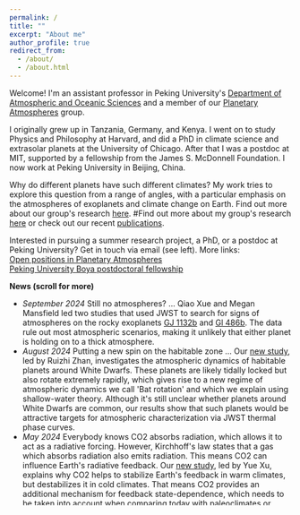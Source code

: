 ```yaml
---
permalink: /
title: ""
excerpt: "About me"
author_profile: true
redirect_from: 
  - /about/
  - /about.html
---
```



Welcome! I'm an assistant professor in Peking University's [Department of Atmospheric and Oceanic Sciences](https://atmos.pku.edu.cn) and a member of our [Planetary Atmospheres](https://www.atmos.pku.edu.cn/en/research/Researchdirections/144785.htm) group.

I originally grew up in Tanzania, Germany, and Kenya. I went on to study Physics and Philosophy at Harvard, and did a PhD in climate science and extrasolar planets at the University of Chicago. After that I was a postdoc at MIT, supported by a fellowship from the James S. McDonnell Foundation. I now work at Peking University in Beijing, China.

Why do different planets have such different climates? My work tries to explore this question from a range of angles, with a particular emphasis on the atmospheres of exoplanets and climate change on Earth. Find out more about our group's research [here](https://danielkoll.github.io/publications).
#Find out more about my group's research [here](https://danielkoll.github.io/research) or check out our recent [publications](https://danielkoll.github.io/publications).

Interested in pursuing a summer research project, a PhD, or a postdoc at Peking University? Get in touch via email (see left).
More links: \
[Open positions in Planetary Atmospheres](https://www.atmos.pku.edu.cn/en/research/Researchdirections/144785.htm) \
[Peking University Boya postdoctoral fellowship](https://postdocs.pku.edu.cn/tzgg/8a7f55bb4ed24cc88dec63ee67680d06.htm)



<!--
** Add a news scroll box**
<ul> is unordered list.
Each new list item starts with <li>.
-->

<div style="height:400px;overflow:auto;">
<b>News (scroll for more)</b>
<ul>
<!-- .... -->
	<li>
	<em>September 2024</em>
    	Still no atmospheres? ... Qiao Xue and Megan Mansfield led two studies that used JWST to search for signs of atmospheres on the rocky exoplanets <a href="https://arxiv.org/abs/2408.13340">GJ 1132b</a> and <a href="https://arxiv.org/abs/2408.15123">Gl 486b</a>. The data rule out most atmospheric scenarios, making it unlikely that either planet is holding on to a thick atmosphere. 
	</li>
<!-- .... -->
	<li>
	<em>August 2024</em>
    	Putting a new spin on the habitable zone ... Our <a href="https://iopscience.iop.org/article/10.3847/1538-4357/ad54c1">new study</a>, led by Ruizhi Zhan, investigates the atmospheric dynamics of habitable planets around White Dwarfs. These planets are likely tidally locked but also rotate extremely rapidly, which gives rise to a new regime of atmospheric dynamics we call 'Bat rotation' and which we explain using shallow-water theory. Although it's still unclear whether planets around White Dwarfs are common, our results show that such planets would be attractive targets for atmospheric characterization via JWST thermal phase curves.
	</li>
<!-- .... -->
<!-- .... -->
	<li>
	<em>May 2024</em>
    Everybody knows CO2 absorbs radiation, which allows it to act as a radiative forcing. However, Kirchhoff's law states that a gas which absorbs radiation also emits radiation. This means CO2 can influence Earth's radiative feedback. Our <a href="https://doi.org/10.1029/2024GL108259">new study</a>, led by Yue Xu, explains why CO2 helps to stabilize Earth's feedback in warm climates, but destabilizes it in cold climates. That means CO2 provides an additional mechanism for feedback state-dependence, which needs to be taken into account when comparing today with paleoclimates or future climates.
	</li>
<!-- .... -->
	<li>
	<em>April 2024</em>
    Tidal models long predicted that exoplanets should be tidally locked, but didn't have much empirical evidence to back them up. Our <a href="https://doi.org/10.3847/1538-4357/ad2077">new study</a>, led by Xintong Lyu, shows that thermal observations of the super-Earth LHS 3844b strongly constrain its rotation rate; the planet is almost certainly tidally locked. In addition, its surface is almost as dark as a perfect blackbody, so LHS 3844b's surface is likely space weathered. Read more in this <a href="https://www.nature.com/articles/d41586-024-00414-z">news highlight</a>.
	</li>
<!-- .... -->
	<li>
	<em>January 2024</em>
	Does moisture strengthen or weaken atmospheric eddies? Our new study led by Nick Lutsko suggests that, in an Earth-like atmosphere, moisture makes storms weaker. A preprint is available <a href="https://essopenarchive.org/users/529274/articles/694474-atmospheric-moisture-decreases-mid-latitude-eddy-kinetic-energy">here</a>.
	</li>	
<!-- .... -->
	<li>
	<em>June 2023</em>
	Still hunting for exoplanet atmospheres ... Congratulations to Sebastian Zieba for leading this study that was recently published in
	<a href="https://www.nature.com/articles/s41586-023-06232-z">Nature</a>! From simple theory papers<sup><a href="https://iopscience.iop.org/article/10.1088/0004-637X/802/1/21">a</a>,
<a href="https://iopscience.iop.org/article/10.3847/1538-4357/ab4c91">b</a>,
<a href="https://iopscience.iop.org/article/10.3847/1538-4357/ab4c90">c</a>,
<a href="https://iopscience.iop.org/article/10.3847/1538-4357/ab4a05">d</a></sup>,
over a first test run with the Spitzer telescope<sup><a href="https://www.nature.com/articles/s41586-019-1497-4">e</a></sup>,
to now having the incredible capabilities of JWST, the search for atmospheres on roughly Earth-sized planets has been one of the most exciting research areas I've had the privilege to be involved with. In this paper, our team found that the nearby TRAPPIST-1c does not have a thick Venus-like atmosphere. Given the similar finding for the neighboring TRAPPIST-1b<sup><a href="https://www.nature.com/articles/s41586-023-05951-7">f</a></sup>,
maybe it's harder than we originally thought to find truly Earth-like planets out there? 
	</li>
<!-- .... -->
	<li>
	<em>May 2023</em>
	The most important feedback for determining how much Earth warms under global warming is the longwave clearsky feedback. Together with Nadir Jeevanjee and Nick Lutsko, we developed a way to estimate this feedback solely using pen and paper. The paper is published
	<a href="https://journals.ametsoc.org/view/journals/atsc/aop/JAS-D-22-0178.1/JAS-D-22-0178.1.xml">here</a>. Want to compute analytical spectral feedbacks yourself? The scripts are available on <a href="https://github.com/danielkoll/spectral_feedbacks">github</a>.
	</li>
<!-- .... -->
	<li>
	<em>October 2022</em>
	Our Planetary Atmospheres group has open postdoc positions. Find out more <a href="https://www.atmos.pku.edu.cn/en/research/Researchdirections/144785.htm">here</a>.
	</li>
<!-- .... -->
	<li>
	<em>August 2022</em>
	Interested in climate feedbacks? Check out this new
	<a href="https://doi.org/10.1002/essoar.10512192.1">preprint</a>
with Nadir Jeevanjee and Nick Lutkso. We develop an analytical model to explain both the state-dependence and spatial structure of Earth's longwave climate feedback.
	</li>
</ul>
</div>






<!-- Find out more about my [research](https://danielkoll.github.io/research) -->
<!-- or check out my recent [publications](https://danielkoll.github.io/publications). -->

<!-- This is the front page of a website that is powered by the [academicpages template](https://github.com/academicpages/academicpages.github.io) and hosted on GitHub pages. [GitHub pages](https://pages.github.com) is a free service in which websites are built and hosted from code and data stored in a GitHub repository, automatically updating when a new commit is made to the respository. This template was forked from the [Minimal Mistakes Jekyll Theme](https://mmistakes.github.io/minimal-mistakes/) created by Michael Rose, and then extended to support the kinds of content that academics have: publications, talks, teaching, a portfolio, blog posts, and a dynamically-generated CV. You can fork [this repository](https://github.com/academicpages/academicpages.github.io) right now, modify the configuration and markdown files, add your own PDFs and other content, and have your own site for free, with no ads! An older version of this template powers my own personal website at [stuartgeiger.com](http://stuartgeiger.com), which uses [this Github repository](https://github.com/staeiou/staeiou.github.io). -->

<!-- A data-driven personal website -->
<!-- ====== -->
<!-- Like many other Jekyll-based GitHub Pages templates, academicpages makes you separate the website's content from its form. The content & metadata of your website are in structured markdown files, while various other files constitute the theme, specifying how to transform that content & metadata into HTML pages. You keep these various markdown (.md), YAML (.yml), HTML, and CSS files in a public GitHub repository. Each time you commit and push an update to the repository, the [GitHub pages](https://pages.github.com/) service creates static HTML pages based on these files, which are hosted on GitHub's servers free of charge. -->

<!-- Many of the features of dynamic content management systems (like Wordpress) can be achieved in this fashion, using a fraction of the computational resources and with far less vulnerability to hacking and DDoSing. You can also modify the theme to your heart's content without touching the content of your site. If you get to a point where you've broken something in Jekyll/HTML/CSS beyond repair, your markdown files describing your talks, publications, etc. are safe. You can rollback the changes or even delete the repository and start over -- just be sure to save the markdown files! Finally, you can also write scripts that process the structured data on the site, such as [this one](https://github.com/academicpages/academicpages.github.io/blob/master/talkmap.ipynb) that analyzes metadata in pages about talks to display [a map of every location you've given a talk](https://academicpages.github.io/talkmap.html). -->

<!-- Getting started -->
<!-- ====== -->
<!-- 1. Register a GitHub account if you don't have one and confirm your e-mail (required!) -->
<!-- 1. Fork [this repository](https://github.com/academicpages/academicpages.github.io) by clicking the "fork" button in the top right.  -->
<!-- 1. Go to the repository's settings (rightmost item in the tabs that start with "Code", should be below "Unwatch"). Rename the repository "[your GitHub username].github.io", which will also be your website's URL. -->
<!-- 1. Set site-wide configuration and create content & metadata (see below -- also see [this set of diffs](http://archive.is/3TPas) showing what files were changed to set up [an example site](https://getorg-testacct.github.io) for a user with the username "getorg-testacct") -->
<!-- 1. Upload any files (like PDFs, .zip files, etc.) to the files/ directory. They will appear at https://[your GitHub username].github.io/files/example.pdf.   -->
<!-- 1. Check status by going to the repository settings, in the "GitHub pages" section -->

<!-- Site-wide configuration -->
<!-- ------ -->
<!-- The main configuration file for the site is in the base directory in [_config.yml](https://github.com/academicpages/academicpages.github.io/blob/master/_config.yml), which defines the content in the sidebars and other site-wide features. You will need to replace the default variables with ones about yourself and your site's github repository. The configuration file for the top menu is in [_data/navigation.yml](https://github.com/academicpages/academicpages.github.io/blob/master/_data/navigation.yml). For example, if you don't have a portfolio or blog posts, you can remove those items from that navigation.yml file to remove them from the header.  -->

<!-- Create content & metadata -->
<!-- ------ -->
<!-- For site content, there is one markdown file for each type of content, which are stored in directories like _publications, _talks, _posts, _teaching, or _pages. For example, each talk is a markdown file in the [_talks directory](https://github.com/academicpages/academicpages.github.io/tree/master/_talks). At the top of each markdown file is structured data in YAML about the talk, which the theme will parse to do lots of cool stuff. The same structured data about a talk is used to generate the list of talks on the [Talks page](https://academicpages.github.io/talks), each [individual page](https://academicpages.github.io/talks/2012-03-01-talk-1) for specific talks, the talks section for the [CV page](https://academicpages.github.io/cv), and the [map of places you've given a talk](https://academicpages.github.io/talkmap.html) (if you run this [python file](https://github.com/academicpages/academicpages.github.io/blob/master/talkmap.py) or [Jupyter notebook](https://github.com/academicpages/academicpages.github.io/blob/master/talkmap.ipynb), which creates the HTML for the map based on the contents of the _talks directory). -->

<!-- **Markdown generator** -->

<!-- I have also created [a set of Jupyter notebooks](https://github.com/academicpages/academicpages.github.io/tree/master/markdown_generator -->
<!-- ) that converts a CSV containing structured data about talks or presentations into individual markdown files that will be properly formatted for the academicpages template. The sample CSVs in that directory are the ones I used to create my own personal website at stuartgeiger.com. My usual workflow is that I keep a spreadsheet of my publications and talks, then run the code in these notebooks to generate the markdown files, then commit and push them to the GitHub repository. -->

<!-- How to edit your site's GitHub repository -->
<!-- ------ -->
<!-- Many people use a git client to create files on their local computer and then push them to GitHub's servers. If you are not familiar with git, you can directly edit these configuration and markdown files directly in the github.com interface. Navigate to a file (like [this one](https://github.com/academicpages/academicpages.github.io/blob/master/_talks/2012-03-01-talk-1.md) and click the pencil icon in the top right of the content preview (to the right of the "Raw | Blame | History" buttons). You can delete a file by clicking the trashcan icon to the right of the pencil icon. You can also create new files or upload files by navigating to a directory and clicking the "Create new file" or "Upload files" buttons.  -->

<!-- Example: editing a markdown file for a talk -->
<!-- ![Editing a markdown file for a talk](/images/editing-talk.png) -->

<!-- For more info -->
<!-- ------ -->
<!-- More info about configuring academicpages can be found in [the guide](https://academicpages.github.io/markdown/). The [guides for the Minimal Mistakes theme](https://mmistakes.github.io/minimal-mistakes/docs/configuration/) (which this theme was forked from) might also be helpful. -->
